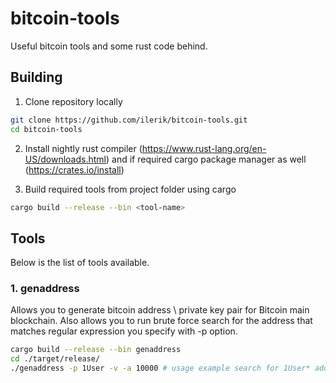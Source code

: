# bitcoin-tools
Useful bitcoin tools and some rust code behind.

## Building
1. Clone repository locally
~~~ sh
git clone https://github.com/ilerik/bitcoin-tools.git
cd bitcoin-tools
~~~

2. Install nightly rust compiler (https://www.rust-lang.org/en-US/downloads.html)
 and if required cargo package manager as well (https://crates.io/install)

3. Build required tools from project folder using cargo
~~~ sh
cargo build --release --bin <tool-name>
~~~

## Tools
Below is the list of tools available.

### 1. genaddress

Allows you to generate bitcoin address \ private key pair for Bitcoin main
blockchain. Also allows you to run brute force search for the address that
matches regular expression you specify with -p option.

~~~ sh
cargo build --release --bin genaddress
cd ./target/release/
./genaddress -p 1User -v -a 10000 # usage example search for 1User* address
~~~
